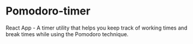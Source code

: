 # Pomodoro-timer
React App - A timer utility that helps you keep track of working times and break times while using the Pomodoro technique. 
